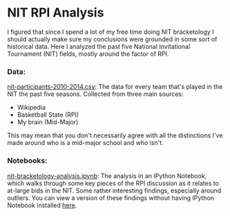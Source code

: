 # NIT RPI Analysis

I figured that since I spend a lot of my free time doing NIT bracketology I should actually make sure my conclusions were grounded in some sort of historical data. Here I analyzed the past five National Invitational Tournament (NIT) fields, mostly around the factor of RPI.

### Data:

[nit-participants-2010-2014.csv](https://github.com/jtemplon/2015-03-nit-analysis/blob/master/data/nit-participants-2010-2014.csv): The data for every team that's played in the NIT the past five seasons. Collected from three main sources:

- Wikipedia
- Basketball State (RPI)
- My brain (Mid-Major)

This may mean that you don't necessarily agree with all the distinctions I've made around who is a mid-major school and who isn't.

### Notebooks:

[nit-bracketology-analysis.ipynb](https://github.com/jtemplon/2015-03-nit-analysis/blob/master/notebooks/nit-bracketology-analysis.ipynb): The analysis in an IPython Notebook, which walks through some key pieces of the RPI discussion as it relates to at-large bids in the NIT. Some rather interesting findings, especially around outliers. You can view a version of these findings without having IPython Notebook installed [here](http://nbviewer.ipython.org/github/jtemplon/2015-03-nit-analysis/blob/master/notebooks/nit-bracketology-analysis.ipynb).